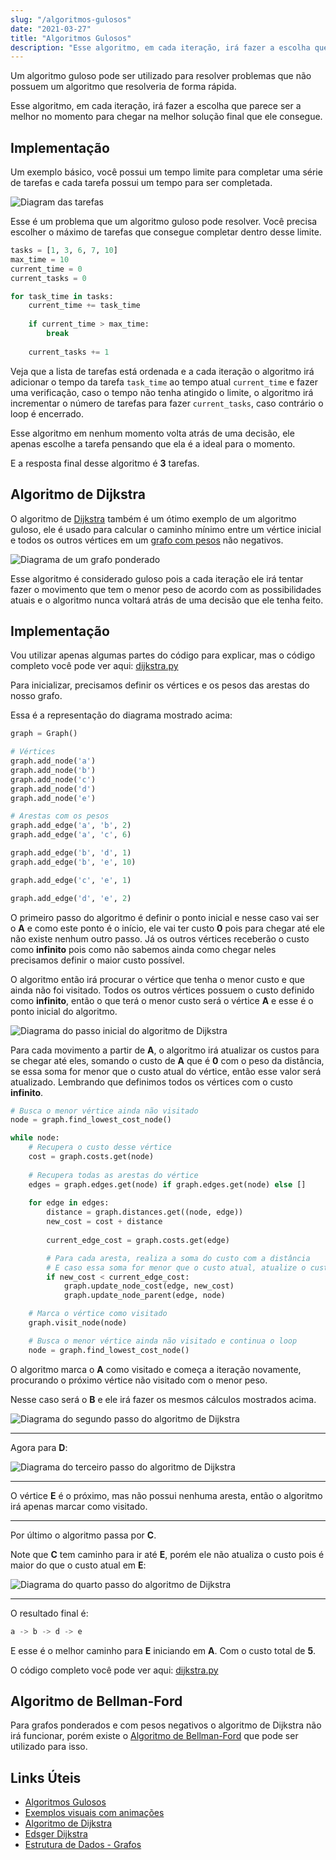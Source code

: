 ```yaml
---
slug: "/algoritmos-gulosos"
date: "2021-03-27"
title: "Algoritmos Gulosos"
description: "Esse algoritmo, em cada iteração, irá fazer a escolha que parece ser a melhor no momento..."
---
```


Um algoritmo guloso pode ser utilizado para resolver problemas que não possuem um algoritmo que resolveria de forma rápida.

Esse algoritmo, em cada iteração, irá fazer a escolha que parece ser a melhor no momento para chegar na melhor solução final que ele consegue.

## Implementação

Um exemplo básico, você possui um tempo limite para completar uma série de tarefas e cada tarefa possui um tempo para ser completada.

![Diagram das tarefas](../../images/tasks-diagram.png)

Esse é um problema que um algoritmo guloso pode resolver. Você precisa escolher o máximo de tarefas que consegue completar dentro desse limite.

```py
tasks = [1, 3, 6, 7, 10]
max_time = 10
current_time = 0
current_tasks = 0

for task_time in tasks:
    current_time += task_time
    
    if current_time > max_time:
        break
    
    current_tasks += 1
```

Veja que a lista de tarefas está ordenada e a cada iteração o algoritmo irá adicionar o tempo da tarefa `task_time` ao tempo atual `current_time` e fazer uma verificação, caso o tempo não tenha atingido o limite, o algoritmo irá incrementar o número de tarefas para fazer `current_tasks`, caso contrário o loop é encerrado.

Esse algoritmo em nenhum momento volta atrás de uma decisão, ele apenas escolhe a tarefa pensando que ela é a ideal para o momento.

E a resposta final desse algoritmo é **3** tarefas.

## Algoritmo de Dijkstra

O algoritmo de [Dijkstra](https://pt.wikipedia.org/wiki/Edsger_Dijkstra) também é um ótimo exemplo de um algoritmo guloso, ele é usado para calcular o caminho mínimo entre um vértice inicial e todos os outros vértices em um [grafo com pesos](https://pt.wikipedia.org/wiki/Grafo_valorado) não negativos.

![Diagrama de um grafo ponderado](../../images/dijkstra-diagram.png)

Esse algoritmo é considerado guloso pois a cada iteração ele irá tentar fazer o movimento que tem o menor peso de acordo com as possibilidades atuais e o algoritmo nunca voltará atrás de uma decisão que ele tenha feito.

## Implementação

Vou utilizar apenas algumas partes do código para explicar, mas o código completo você pode ver aqui: [dijkstra.py](https://gist.github.com/gustv000/5a819d521a66fa665ba3ce63aa647b6d)

Para inicializar, precisamos definir os vértices e os pesos das arestas do nosso grafo. 

Essa é a representação do diagrama mostrado acima:
```py
graph = Graph()

# Vértices
graph.add_node('a')
graph.add_node('b')
graph.add_node('c')
graph.add_node('d')
graph.add_node('e')

# Arestas com os pesos
graph.add_edge('a', 'b', 2)
graph.add_edge('a', 'c', 6)

graph.add_edge('b', 'd', 1)
graph.add_edge('b', 'e', 10)

graph.add_edge('c', 'e', 1)

graph.add_edge('d', 'e', 2)
```

O primeiro passo do algoritmo é definir o ponto inicial e nesse caso vai ser o **A** e como este ponto é o início, ele vai ter custo **0** pois para chegar até ele não existe nenhum outro passo. Já os outros vértices receberão o custo como **infinito** pois como não sabemos ainda como chegar neles precisamos definir o maior custo possível.

O algoritmo então irá procurar o vértice que tenha o menor custo e que ainda não foi visitado. Todos os outros vértices possuem o custo definido como **infinito**, então o que terá o menor custo será o vértice **A** e esse é o ponto inicial do algoritmo.

![Diagrama do passo inicial do algoritmo de Dijkstra](../../images/dijkstra-diagram-first-step.png)

Para cada movimento a partir de **A**, o algoritmo irá atualizar os custos para se chegar até eles, somando o custo de **A** que é **0** com o peso da distância, se essa soma for menor que o custo atual do vértice, então esse valor será atualizado. Lembrando que definimos todos os vértices com o custo **infinito**.

```py
# Busca o menor vértice ainda não visitado
node = graph.find_lowest_cost_node()

while node:
    # Recupera o custo desse vértice
    cost = graph.costs.get(node)
    
    # Recupera todas as arestas do vértice
    edges = graph.edges.get(node) if graph.edges.get(node) else []
    
    for edge in edges:
        distance = graph.distances.get((node, edge))
        new_cost = cost + distance
        
        current_edge_cost = graph.costs.get(edge)

        # Para cada aresta, realiza a soma do custo com a distância
        # E caso essa soma for menor que o custo atual, atualize o custo
        if new_cost < current_edge_cost:
            graph.update_node_cost(edge, new_cost)
            graph.update_node_parent(edge, node)

    # Marca o vértice como visitado
    graph.visit_node(node)

    # Busca o menor vértice ainda não visitado e continua o loop
    node = graph.find_lowest_cost_node()
```

O algoritmo marca o **A** como visitado e começa a iteração novamente, procurando o próximo vértice não visitado com o menor peso.

Nesse caso será o **B** e ele irá fazer os mesmos cálculos mostrados acima.

![Diagrama do segundo passo do algoritmo de Dijkstra](../../images/dijkstra-diagram-second-step.png)

---

Agora para **D**:

![Diagrama do terceiro passo do algoritmo de Dijkstra](../../images/dijkstra-diagram-third-step.png)

---

O vértice **E** é o próximo, mas não possui nenhuma aresta, então o algoritmo irá apenas marcar como visitado.

---

Por último o algoritmo passa por **C**.

Note que **C** tem caminho para ir até **E**, porém ele não atualiza o custo pois é maior do que o custo atual em **E**:

![Diagrama do quarto passo do algoritmo de Dijkstra](../../images/dijkstra-diagram-fourth-step.png)

---

O resultado final é:
```py
a -> b -> d -> e
```

E esse é o melhor caminho para **E** iniciando em **A**. Com o custo total de **5**.

O código completo você pode ver aqui: [dijkstra.py](https://gist.github.com/gustv000/5a819d521a66fa665ba3ce63aa647b6d)

## Algoritmo de Bellman-Ford

Para grafos ponderados e com pesos negativos o algoritmo de Dijkstra não irá funcionar, porém existe o [Algoritmo de Bellman-Ford](https://cp-algorithms-brasil.com/grafos/bellmanford.html) que pode ser utilizado para isso.

## Links Úteis

- [Algoritmos Gulosos](https://www.ime.usp.br/~pf/analise_de_algoritmos/aulas/guloso.html)
- [Exemplos visuais com animações](https://brilliant.org/wiki/greedy-algorithm/)
- [Algoritmo de Dijkstra](https://www.ime.usp.br/~pf/algoritmos_para_grafos/aulas/dijkstra.html)
- [Edsger Dijkstra](https://pt.wikipedia.org/wiki/Edsger_Dijkstra)
- [Estrutura de Dados - Grafos](https://www.youtube.com/watch?v=ovkITlgyJ2s)
